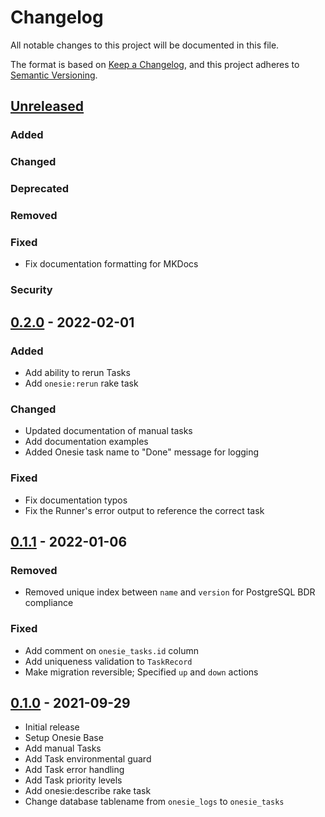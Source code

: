 # Changelog
All notable changes to this project will be documented in this file.

The format is based on [Keep a Changelog](https://keepachangelog.com/en/1.0.0/),
and this project adheres to [Semantic Versioning](https://semver.org/spec/v2.0.0.html).

## [Unreleased]

### Added

### Changed

### Deprecated

### Removed

### Fixed
- Fix documentation formatting for MKDocs

### Security

## [0.2.0] - 2022-02-01

### Added
- Add ability to rerun Tasks
- Add `onesie:rerun` rake task

### Changed
- Updated documentation of manual tasks
- Add documentation examples
- Added Onesie task name to "Done" message for logging

### Fixed
- Fix documentation typos
- Fix the Runner's error output to reference the correct task

## [0.1.1] - 2022-01-06

### Removed
- Removed unique index between `name` and `version` for PostgreSQL BDR
  compliance

### Fixed
- Add comment on `onesie_tasks.id` column
- Add uniqueness validation to `TaskRecord`
- Make migration reversible; Specified `up` and `down` actions

## [0.1.0] - 2021-09-29

- Initial release
- Setup Onesie Base
- Add manual Tasks
- Add Task environmental guard
- Add Task error handling
- Add Task priority levels
- Add onesie:describe rake task
- Change database tablename from `onesie_logs` to `onesie_tasks`

[Unreleased]: https://github.com/timlkelly/onesie/compare/v0.2.0...HEAD
[0.2.0]: https://github.com/timlkelly/onesie/compare/v0.1.1...v0.2.0
[0.1.1]: https://github.com/timlkelly/onesie/compare/v0.1.0...v0.1.1
[0.1.0]: https://github.com/timlkelly/onesie/releases/tag/v0.1.0
